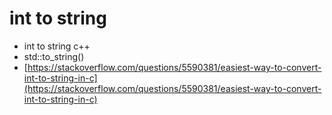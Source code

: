 # int to string

* int to string c++
* std::to\_string()
* [https://stackoverflow.com/questions/5590381/easiest-way-to-convert-int-to-string-in-c](https://stackoverflow.com/questions/5590381/easiest-way-to-convert-int-to-string-in-c)
